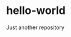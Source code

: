 # hello-world
Just another repository
<br> <h1> <script>alert("Hi I am Farid I like node.js");</script><h1>
